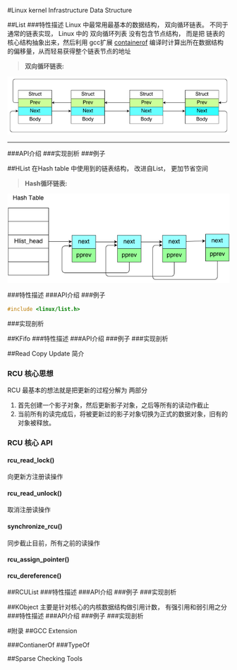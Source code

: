 #Linux kernel Infrastructure Data Structure     

##List
###特性描述
Linux 中最常用最基本的数据结构， 双向循环链表。 不同于通常的链表实现， Linux 中的 双向循环列表 没有包含节点结构， 而是把 链表的核心结构抽象出来，然后利用 gcc扩展 [containerof](#contianerof) 编译时计算出所在数据结构的偏移量，从而轻易获得整个链表节点的地址
   
     
    
>  **双向循环链表:**      

![alt text](./pics/Linux_List.png "双向循环链表")    



----------   


###API介绍
###实现剖析
###例子


##HList
在Hash table 中使用到的链表结构， 改进自List， 更加节省空间


>  **Hash循环链表:**      

![alt text](./pics/Linux_Hlist.png "Hash循环链表")    


###特性描述
###API介绍
###例子
```c
#include <linux/list.h>
```
###实现剖析

##KFifo
###特性描述
###API介绍
###例子
###实现剖析

##Read Copy Update 简介
### RCU 核心思想
RCU  最基本的想法就是把更新的过程分解为 两部分
1. 首先创建一个影子对象，然后更新影子对象，之后等所有的读动作截止
2. 当前所有的读完成后，将被更新过的影子对象切换为正式的数据对象，旧有的对象被释放。

### RCU 核心 API

#### rcu_read_lock()
向更新方注册读操作
#### rcu_read_unlock()
取消注册读操作
#### synchronize_rcu()
同步截止目前，所有之前的读操作
#### rcu_assign_pointer()
#### rcu_dereference()

##RCUList
###特性描述
###API介绍
###例子
###实现剖析

##KObject
主要是针对核心的内核数据结构做引用计数， 有强引用和弱引用之分
###特性描述
###API介绍
###例子
###实现剖析


#附录
##GCC Extension 

###ContianerOf 
###TypeOf

##Sparse Checking Tools 


